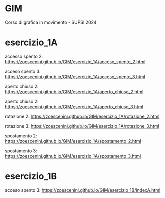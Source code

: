 # GIM
Corso di grafica in movimento - SUPSI 2024

# esercizio_1A
accesso spento 2: https://zoescenini.github.io/GIM/esercizio_1A/acceso_spento_2.html

acceso spento 3: https://zoescenini.github.io/GIM/esercizio_1A/acceso_spento_3.html

aperto chiuso 2: https://zoescenini.github.io/GIM/esercizio_1A/aperto_chiuso_2.html

aperto chiuso 2: https://zoescenini.github.io/GIM/esercizio_1A/aperto_chiuso_3.html

rotazione 2: https://zoescenini.github.io/GIM/esercizio_1A/rotazione_2.html

rotazione 3: https://zoescenini.github.io/GIM/esercizio_1A/rotazione_3.html

spostamento 2: https://zoescenini.github.io/GIM/esercizio_1A/spostamento_2.html

spostamento 3: https://zoescenini.github.io/GIM/esercizio_1A/spostamento_3.html

# esercizio_1B

acceso spento 3: https://zoescenini.github.io/GIM/esercizio_1B/indexA.html
